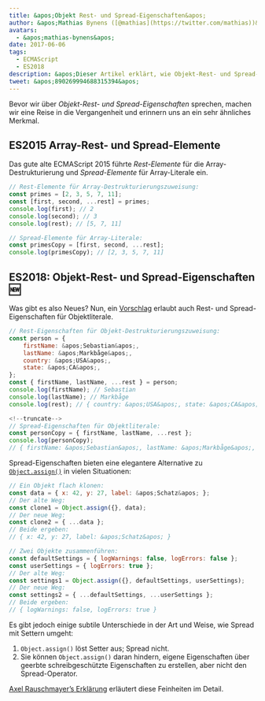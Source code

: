 ```yaml
---
title: &apos;Objekt Rest- und Spread-Eigenschaften&apos;
author: &apos;Mathias Bynens ([@mathias](https://twitter.com/mathias))&apos;
avatars:
  - &apos;mathias-bynens&apos;
date: 2017-06-06
tags:
  - ECMAScript
  - ES2018
description: &apos;Dieser Artikel erklärt, wie Objekt-Rest- und Spread-Eigenschaften in JavaScript funktionieren, und geht noch einmal auf Array-Rest- und Spread-Elemente ein.&apos;
tweet: &apos;890269994688315394&apos;
---
```

Bevor wir über _Objekt-Rest- und Spread-Eigenschaften_ sprechen, machen wir eine Reise in die Vergangenheit und erinnern uns an ein sehr ähnliches Merkmal.

## ES2015 Array-Rest- und Spread-Elemente

Das gute alte ECMAScript 2015 führte _Rest-Elemente_ für die Array-Destrukturierung und _Spread-Elemente_ für Array-Literale ein.

```js
// Rest-Elemente für Array-Destrukturierungszuweisung:
const primes = [2, 3, 5, 7, 11];
const [first, second, ...rest] = primes;
console.log(first); // 2
console.log(second); // 3
console.log(rest); // [5, 7, 11]

// Spread-Elemente für Array-Literale:
const primesCopy = [first, second, ...rest];
console.log(primesCopy); // [2, 3, 5, 7, 11]
```

<feature-support chrome="47"
                 firefox="16"
                 safari="8"
                 nodejs="6"
                 babel="yes"></feature-support>

## ES2018: Objekt-Rest- und Spread-Eigenschaften 🆕

Was gibt es also Neues? Nun, ein [Vorschlag](https://github.com/tc39/proposal-object-rest-spread) erlaubt auch Rest- und Spread-Eigenschaften für Objektliterale.

```js
// Rest-Eigenschaften für Objekt-Destrukturierungszuweisung:
const person = {
    firstName: &apos;Sebastian&apos;,
    lastName: &apos;Markbåge&apos;,
    country: &apos;USA&apos;,
    state: &apos;CA&apos;,
};
const { firstName, lastName, ...rest } = person;
console.log(firstName); // Sebastian
console.log(lastName); // Markbåge
console.log(rest); // { country: &apos;USA&apos;, state: &apos;CA&apos; }

<!--truncate-->
// Spread-Eigenschaften für Objektliterale:
const personCopy = { firstName, lastName, ...rest };
console.log(personCopy);
// { firstName: &apos;Sebastian&apos;, lastName: &apos;Markbåge&apos;, country: &apos;USA&apos;, state: &apos;CA&apos; }
```

Spread-Eigenschaften bieten eine elegantere Alternative zu [`Object.assign()`](https://developer.mozilla.org/en-US/docs/Web/JavaScript/Reference/Global_Objects/Object/assign) in vielen Situationen:

```js
// Ein Objekt flach klonen:
const data = { x: 42, y: 27, label: &apos;Schatz&apos; };
// Der alte Weg:
const clone1 = Object.assign({}, data);
// Der neue Weg:
const clone2 = { ...data };
// Beide ergeben:
// { x: 42, y: 27, label: &apos;Schatz&apos; }

// Zwei Objekte zusammenführen:
const defaultSettings = { logWarnings: false, logErrors: false };
const userSettings = { logErrors: true };
// Der alte Weg:
const settings1 = Object.assign({}, defaultSettings, userSettings);
// Der neue Weg:
const settings2 = { ...defaultSettings, ...userSettings };
// Beide ergeben:
// { logWarnings: false, logErrors: true }
```

Es gibt jedoch einige subtile Unterschiede in der Art und Weise, wie Spread mit Settern umgeht:

1. `Object.assign()` löst Setter aus; Spread nicht.
1. Sie können `Object.assign()` daran hindern, eigene Eigenschaften über geerbte schreibgeschützte Eigenschaften zu erstellen, aber nicht den Spread-Operator.

[Axel Rauschmayer’s Erklärung](http://2ality.com/2016/10/rest-spread-properties.html#spread-defines-properties-objectassign-sets-them) erläutert diese Feinheiten im Detail.

<feature-support chrome="60"
                 firefox="55"
                 safari="11.1"
                 nodejs="8.6"
                 babel="yes"></feature-support>
